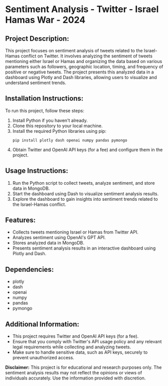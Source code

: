 # Sentiment Analysis - Twitter - Israel Hamas War - 2024

## Project Description:
This project focuses on sentiment analysis of tweets related to the Israel-Hamas conflict on Twitter. It involves analyzing the sentiment of tweets mentioning either Israel or Hamas and organizing the data based on various parameters such as followers, geographic location, timing, and frequency of positive or negative tweets. The project presents this analyzed data in a dashboard using Plotly and Dash libraries, allowing users to visualize and understand sentiment trends.

## Installation Instructions:
To run this project, follow these steps:
1. Install Python if you haven't already.
2. Clone this repository to your local machine.
3. Install the required Python libraries using pip:
   ```
   pip install plotly dash openai numpy pandas pymongo
   ```
4. Obtain Twitter and OpenAI API keys (for a fee) and configure them in the project.

## Usage Instructions:
1. Run the Python script to collect tweets, analyze sentiment, and store data in MongoDB.
2. Start the dashboard using Dash to visualize sentiment analysis results.
3. Explore the dashboard to gain insights into sentiment trends related to the Israel-Hamas conflict.

## Features:
- Collects tweets mentioning Israel or Hamas from Twitter API.
- Analyzes sentiment using OpenAI's GPT API.
- Stores analyzed data in MongoDB.
- Presents sentiment analysis results in an interactive dashboard using Plotly and Dash.

## Dependencies:
- plotly
- dash
- openai
- numpy
- pandas
- pymongo

## Additional Information:
- This project requires Twitter and OpenAI API keys (for a fee).
- Ensure that you comply with Twitter's API usage policy and any relevant legal requirements while collecting and analyzing tweets.
- Make sure to handle sensitive data, such as API keys, securely to prevent unauthorized access.

**Disclaimer:** This project is for educational and research purposes only. The sentiment analysis results may not reflect the opinions or views of individuals accurately. Use the information provided with discretion.
